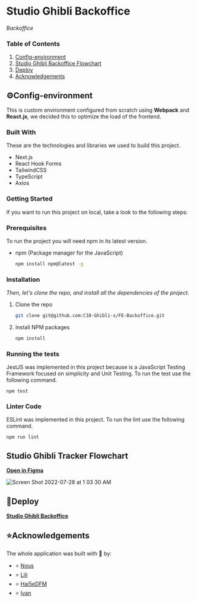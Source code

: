 # Studio Ghibli Backoffice

_Backoffice_



  ### Table of Contents
  1. [Config-environment](#Config-environment)
  2. [Studio Ghibli Backoffice Flowchart](#flowchart)
  3. [Deploy](#deployed)
  4. [Acknowledgements](#acknowledgements)










## ⚙Config-environment <a name="Config-environment"></a>

This is custom environment configured from scratch using **Webpack** and **React.js**, we decided this to optimize the load of the frontend.

### Built With

These are the technologies and libraries we used to build this project.

- Next.js
- React Hook Forms
- TailwindCSS
- TypeScript
- Axios

<!-- GETTING STARTED -->

### Getting Started

If you want to run this project on local, take a look to the following steps:

### Prerequisites

To run the project you will need npm in its latest version.

- npm (Package manager for the JavaScript)
  ```sh
  npm install npm@latest -g
  ```

### Installation 

_Then, let's clone the repo, and install all the dependencies of the project._

1. Clone the repo
   ```sh
   git clone git@github.com:C10-Ghibli-s/FE-Backoffice.git
   ```
2. Install NPM packages
   ```sh
   npm install
   ```


   
### Running the tests

JestJS was implemented in this project because is a JavaScript Testing Framework focused on simplicity and Unit Testing. To run the test use the following command.

```
npm test
```

### Linter Code

ESLint was implemented in this project. To run the lint use the following command.

```
npm run lint
```

## Studio Ghibli Tracker Flowchart <a name="flowchart"></a>
[**Open in Figma**](https://www.figma.com/file/3fvdt3syMiNAu36Tsqs7rv/FlowChart-Ghibli-Backoffice?node-id=0%3A1)

![Screen Shot 2022-07-28 at 1 03 30 AM](https://user-images.githubusercontent.com/17114826/181432086-cd618272-0905-4204-ab99-dce9aa695711.png)



##  🚀Deploy <a name="deployed"></a>
[**Studio Ghibli Backoffice**]()

## ⭐Acknowledgements <a name="acknowledgements"></a>
The whole application was built with 💚 by:
- ⭐ [Nous](https://github.com/NousCode)
- ⭐ [Lili](https://github.com/LilianaRestrepoTorres)
- ⭐ [Hai5eDFM](https://github.com/Hai5edfm)
- ⭐ [Ivan](https://github.com/AreYouIvan)
